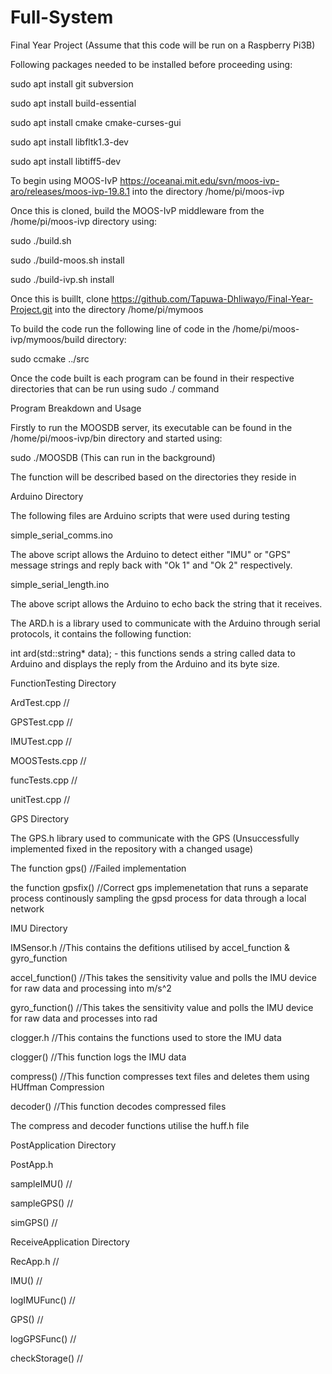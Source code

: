 # Full-System

Final Year Project (Assume that this code will be run on a Raspberry Pi3B)

Following packages needed to be installed before proceeding using:

sudo apt install git subversion

sudo apt install build-essential

sudo apt install cmake cmake-curses-gui

sudo apt install libfltk1.3-dev

sudo apt install libtiff5-dev

To begin using MOOS-IvP https://oceanai.mit.edu/svn/moos-ivp-aro/releases/moos-ivp-19.8.1 into the directory /home/pi/moos-ivp 

 Once this is cloned, build the MOOS-IvP middleware from the /home/pi/moos-ivp directory using:
 
sudo ./build.sh

sudo ./build-moos.sh install

sudo ./build-ivp.sh install

Once this is buillt, clone https://github.com/Tapuwa-Dhliwayo/Final-Year-Project.git into the directory /home/pi/mymoos

To build the code run the following line of code in the /home/pi/moos-ivp/mymoos/build directory:

sudo ccmake ../src 

Once the code built is each program can be found in their respective directories that can be run using  sudo ./ command

Program Breakdown and Usage

Firstly to run the MOOSDB server, its executable can be found in the /home/pi/moos-ivp/bin directory and started using:

sudo ./MOOSDB (This can run in the background)

The function will be described based on the directories they reside in

Arduino Directory

The following files are Arduino scripts that were used during testing

simple\_serial\_comms.ino

The above script allows the Arduino to detect either "IMU" or "GPS" message strings and reply back with "Ok 1" and "Ok 2" respectively.

simple\_serial\_length.ino

The above script allows the Arduino to echo back the string that it receives.

The ARD.h is a library used to communicate with the Arduino through serial protocols, it contains the following function:

int ard(std::string* data); - this functions sends a string called data to Arduino and displays the reply from the Arduino and its byte size.

FunctionTesting Directory

ArdTest.cpp //

GPSTest.cpp //

IMUTest.cpp //

MOOSTests.cpp //

funcTests.cpp //

unitTest.cpp //

GPS Directory

The GPS.h library used to communicate with the GPS (Unsuccessfully implemented fixed in the repository with a changed usage)

The function  gps() //Failed implementation

the function gpsfix() //Correct gps implemenetation that runs a separate process continously sampling the gpsd process for data through a local network 

IMU Directory

IMSensor.h //This contains the defitions utilised by accel_function & gyro_function

accel_function() //This takes the sensitivity value and polls the IMU device for raw data and processing into m/s^2

gyro_function() //This takes the sensitivity value and polls the IMU device for raw data and processes into rad

clogger.h //This contains the functions used to store the IMU data

clogger() //This function logs the IMU data

compress() //This function compresses text files and deletes them using HUffman Compression

decoder() //This function decodes compressed files

The compress and decoder functions utilise the huff.h file

PostApplication Directory

PostApp.h

sampleIMU() //

sampleGPS() //

simGPS() //

ReceiveApplication Directory

RecApp.h //

IMU() //

logIMUFunc() //

GPS() //

logGPSFunc() //

checkStorage() //
